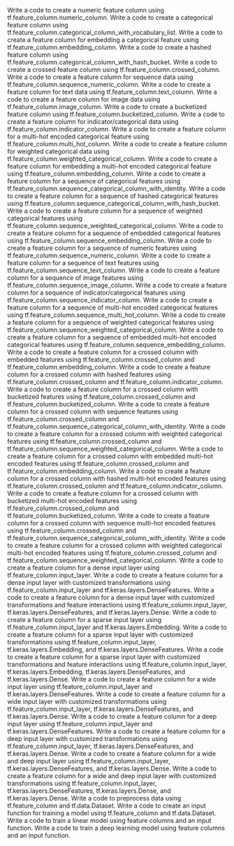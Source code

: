 Write a code to create a numeric feature column using tf.feature_column.numeric_column.
Write a code to create a categorical feature column using tf.feature_column.categorical_column_with_vocabulary_list.
Write a code to create a feature column for embedding a categorical feature using tf.feature_column.embedding_column.
Write a code to create a hashed feature column using tf.feature_column.categorical_column_with_hash_bucket.
Write a code to create a crossed feature column using tf.feature_column.crossed_column.
Write a code to create a feature column for sequence data using tf.feature_column.sequence_numeric_column.
Write a code to create a feature column for text data using tf.feature_column.text_column.
Write a code to create a feature column for image data using tf.feature_column.image_column.
Write a code to create a bucketized feature column using tf.feature_column.bucketized_column.
Write a code to create a feature column for indicator/categorical data using tf.feature_column.indicator_column.
Write a code to create a feature column for a multi-hot encoded categorical feature using tf.feature_column.multi_hot_column.
Write a code to create a feature column for weighted categorical data using tf.feature_column.weighted_categorical_column.
Write a code to create a feature column for embedding a multi-hot encoded categorical feature using tf.feature_column.embedding_column.
Write a code to create a feature column for a sequence of categorical features using tf.feature_column.sequence_categorical_column_with_identity.
Write a code to create a feature column for a sequence of hashed categorical features using tf.feature_column.sequence_categorical_column_with_hash_bucket.
Write a code to create a feature column for a sequence of weighted categorical features using tf.feature_column.sequence_weighted_categorical_column.
Write a code to create a feature column for a sequence of embedded categorical features using tf.feature_column.sequence_embedding_column.
Write a code to create a feature column for a sequence of numeric features using tf.feature_column.sequence_numeric_column.
Write a code to create a feature column for a sequence of text features using tf.feature_column.sequence_text_column.
Write a code to create a feature column for a sequence of image features using tf.feature_column.sequence_image_column.
Write a code to create a feature column for a sequence of indicator/categorical features using tf.feature_column.sequence_indicator_column.
Write a code to create a feature column for a sequence of multi-hot encoded categorical features using tf.feature_column.sequence_multi_hot_column.
Write a code to create a feature column for a sequence of weighted categorical features using tf.feature_column.sequence_weighted_categorical_column.
Write a code to create a feature column for a sequence of embedded multi-hot encoded categorical features using tf.feature_column.sequence_embedding_column.
Write a code to create a feature column for a crossed column with embedded features using tf.feature_column.crossed_column and tf.feature_column.embedding_column.
Write a code to create a feature column for a crossed column with hashed features using tf.feature_column.crossed_column and tf.feature_column.indicator_column.
Write a code to create a feature column for a crossed column with bucketized features using tf.feature_column.crossed_column and tf.feature_column.bucketized_column.
Write a code to create a feature column for a crossed column with sequence features using tf.feature_column.crossed_column and tf.feature_column.sequence_categorical_column_with_identity.
Write a code to create a feature column for a crossed column with weighted categorical features using tf.feature_column.crossed_column and tf.feature_column.sequence_weighted_categorical_column.
Write a code to create a feature column for a crossed column with embedded multi-hot encoded features using tf.feature_column.crossed_column and tf.feature_column.embedding_column.
Write a code to create a feature column for a crossed column with hashed multi-hot encoded features using tf.feature_column.crossed_column and tf.feature_column.indicator_column.
Write a code to create a feature column for a crossed column with bucketized multi-hot encoded features using tf.feature_column.crossed_column and tf.feature_column.bucketized_column.
Write a code to create a feature column for a crossed column with sequence multi-hot encoded features using tf.feature_column.crossed_column and tf.feature_column.sequence_categorical_column_with_identity.
Write a code to create a feature column for a crossed column with weighted categorical multi-hot encoded features using tf.feature_column.crossed_column and tf.feature_column.sequence_weighted_categorical_column.
Write a code to create a feature column for a dense input layer using tf.feature_column.input_layer.
Write a code to create a feature column for a dense input layer with customized transformations using tf.feature_column.input_layer and tf.keras.layers.DenseFeatures.
Write a code to create a feature column for a dense input layer with customized transformations and feature interactions using tf.feature_column.input_layer, tf.keras.layers.DenseFeatures, and tf.keras.layers.Dense.
Write a code to create a feature column for a sparse input layer using tf.feature_column.input_layer and tf.keras.layers.Embedding.
Write a code to create a feature column for a sparse input layer with customized transformations using tf.feature_column.input_layer, tf.keras.layers.Embedding, and tf.keras.layers.DenseFeatures.
Write a code to create a feature column for a sparse input layer with customized transformations and feature interactions using tf.feature_column.input_layer, tf.keras.layers.Embedding, tf.keras.layers.DenseFeatures, and tf.keras.layers.Dense.
Write a code to create a feature column for a wide input layer using tf.feature_column.input_layer and tf.keras.layers.DenseFeatures.
Write a code to create a feature column for a wide input layer with customized transformations using tf.feature_column.input_layer, tf.keras.layers.DenseFeatures, and tf.keras.layers.Dense.
Write a code to create a feature column for a deep input layer using tf.feature_column.input_layer and tf.keras.layers.DenseFeatures.
Write a code to create a feature column for a deep input layer with customized transformations using tf.feature_column.input_layer, tf.keras.layers.DenseFeatures, and tf.keras.layers.Dense.
Write a code to create a feature column for a wide and deep input layer using tf.feature_column.input_layer, tf.keras.layers.DenseFeatures, and tf.keras.layers.Dense.
Write a code to create a feature column for a wide and deep input layer with customized transformations using tf.feature_column.input_layer, tf.keras.layers.DenseFeatures, tf.keras.layers.Dense, and tf.keras.layers.Dense.
Write a code to preprocess data using tf.feature_column and tf.data.Dataset.
Write a code to create an input function for training a model using tf.feature_column and tf.data.Dataset.
Write a code to train a linear model using feature columns and an input function.
Write a code to train a deep learning model using feature columns and an input function.